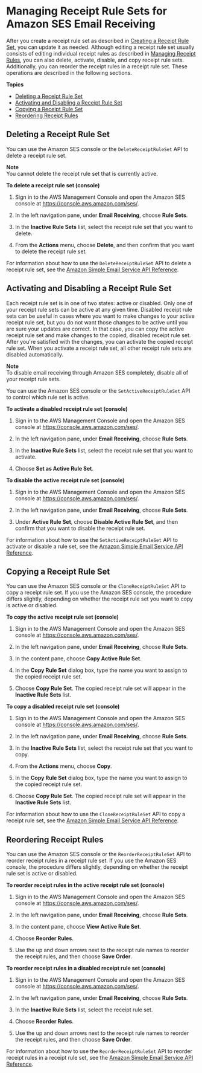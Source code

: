 # Managing Receipt Rule Sets for Amazon SES Email Receiving<a name="receiving-email-managing-receipt-rule-sets"></a>

After you create a receipt rule set as described in [Creating a Receipt Rule Set](receiving-email-receipt-rule-set.md), you can update it as needed\. Although editing a receipt rule set usually consists of editing individual receipt rules as described in [Managing Receipt Rules](receiving-email-managing-receipt-rules.md), you can also delete, activate, disable, and copy receipt rule sets\. Additionally, you can reorder the receipt rules in a receipt rule set\. These operations are described in the following sections\. 

**Topics**
+ [Deleting a Receipt Rule Set](#receiving-email-managing-receipt-rule-sets-delete)
+ [Activating and Disabling a Receipt Rule Set](#receiving-email-managing-receipt-rule-sets-enable-disable)
+ [Copying a Receipt Rule Set](#receiving-email-managing-receipt-rule-sets-copy)
+ [Reordering Receipt Rules](#receiving-email-managing-receipt-rule-sets-reorder)

## Deleting a Receipt Rule Set<a name="receiving-email-managing-receipt-rule-sets-delete"></a>

You can use the Amazon SES console or the `DeleteReceiptRuleSet` API to delete a receipt rule set\.

**Note**  
You cannot delete the receipt rule set that is currently active\.

**To delete a receipt rule set \(console\)**

1. Sign in to the AWS Management Console and open the Amazon SES console at [https://console\.aws\.amazon\.com/ses/](https://console.aws.amazon.com/ses/)\.

1. In the left navigation pane, under **Email Receiving**, choose **Rule Sets**\.

1. In the **Inactive Rule Sets** list, select the receipt rule set that you want to delete\.

1. From the **Actions** menu, choose **Delete**, and then confirm that you want to delete the receipt rule set\.

For information about how to use the `DeleteReceiptRuleSet` API to delete a receipt rule set, see the [Amazon Simple Email Service API Reference](http://docs.aws.amazon.com/ses/latest/APIReference/API_DeleteReceiptRuleSet.html)\.

## Activating and Disabling a Receipt Rule Set<a name="receiving-email-managing-receipt-rule-sets-enable-disable"></a>

Each receipt rule set is in one of two states: active or disabled\. Only one of your receipt rule sets can be active at any given time\. Disabled receipt rule sets can be useful in cases where you want to make changes to your active receipt rule set, but you do not want those changes to be active until you are sure your updates are correct\. In that case, you can copy the active receipt rule set and make changes to the copied, disabled receipt rule set\. After you're satisfied with the changes, you can activate the copied receipt rule set\. When you activate a receipt rule set, all other receipt rule sets are disabled automatically\.

**Note**  
To disable email receiving through Amazon SES completely, disable all of your receipt rule sets\.

You can use the Amazon SES console or the `SetActiveReceiptRuleSet` API to control which rule set is active\.

**To activate a disabled receipt rule set \(console\)**

1. Sign in to the AWS Management Console and open the Amazon SES console at [https://console\.aws\.amazon\.com/ses/](https://console.aws.amazon.com/ses/)\.

1. In the left navigation pane, under **Email Receiving**, choose **Rule Sets**\.

1. In the **Inactive Rule Sets** list, select the receipt rule set that you want to activate\.

1. Choose **Set as Active Rule Set**\.

**To disable the active receipt rule set \(console\)**

1. Sign in to the AWS Management Console and open the Amazon SES console at [https://console\.aws\.amazon\.com/ses/](https://console.aws.amazon.com/ses/)\.

1. In the left navigation pane, under **Email Receiving**, choose **Rule Sets**\.

1. Under **Active Rule Set**, choose **Disable Active Rule Set**, and then confirm that you want to disable the receipt rule set\.

For information about how to use the `SetActiveReceiptRuleSet` API to activate or disable a rule set, see the [Amazon Simple Email Service API Reference](http://docs.aws.amazon.com/ses/latest/APIReference/API_SetActiveReceiptRuleSet.html)\. 

## Copying a Receipt Rule Set<a name="receiving-email-managing-receipt-rule-sets-copy"></a>

You can use the Amazon SES console or the `CloneReceiptRuleSet` API to copy a receipt rule set\. If you use the Amazon SES console, the procedure differs slightly, depending on whether the receipt rule set you want to copy is active or disabled\.

**To copy the active receipt rule set \(console\)**

1. Sign in to the AWS Management Console and open the Amazon SES console at [https://console\.aws\.amazon\.com/ses/](https://console.aws.amazon.com/ses/)\.

1. In the left navigation pane, under **Email Receiving**, choose **Rule Sets**\.

1. In the content pane, choose **Copy Active Rule Set**\.

1. In the **Copy Rule Set** dialog box, type the name you want to assign to the copied receipt rule set\.

1. Choose **Copy Rule Set**\. The copied receipt rule set will appear in the **Inactive Rule Sets** list\.

**To copy a disabled receipt rule set \(console\)**

1. Sign in to the AWS Management Console and open the Amazon SES console at [https://console\.aws\.amazon\.com/ses/](https://console.aws.amazon.com/ses/)\.

1. In the left navigation pane, under **Email Receiving**, choose **Rule Sets**\.

1. In the **Inactive Rule Sets** list, select the receipt rule set that you want to copy\.

1. From the **Actions** menu, choose **Copy**\.

1. In the **Copy Rule Set** dialog box, type the name you want to assign to the copied receipt rule set\.

1. Choose **Copy Rule Set**\. The copied receipt rule set will appear in the **Inactive Rule Sets** list\.

For information about how to use the `CloneReceiptRuleSet` API to copy a receipt rule set, see the [Amazon Simple Email Service API Reference](http://docs.aws.amazon.com/ses/latest/APIReference/API_CloneReceiptRuleSet.html)\.

## Reordering Receipt Rules<a name="receiving-email-managing-receipt-rule-sets-reorder"></a>

You can use the Amazon SES console or the `ReorderReceiptRuleSet` API to reorder receipt rules in a receipt rule set\. If you use the Amazon SES console, the procedure differs slightly, depending on whether the receipt rule set is active or disabled\.

**To reorder receipt rules in the active receipt rule set \(console\)**

1. Sign in to the AWS Management Console and open the Amazon SES console at [https://console\.aws\.amazon\.com/ses/](https://console.aws.amazon.com/ses/)\.

1. In the left navigation pane, under **Email Receiving**, choose **Rule Sets**\.

1. In the content pane, choose **View Active Rule Set**\.

1. Choose **Reorder Rules**\.

1. Use the up and down arrows next to the receipt rule names to reorder the receipt rules, and then choose **Save Order**\.

**To reorder receipt rules in a disabled receipt rule set \(console\)**

1. Sign in to the AWS Management Console and open the Amazon SES console at [https://console\.aws\.amazon\.com/ses/](https://console.aws.amazon.com/ses/)\.

1. In the left navigation pane, under **Email Receiving**, choose **Rule Sets**\.

1. In the **Inactive Rule Sets** list, select the receipt rule set\.

1. Choose **Reorder Rules**\.

1. Use the up and down arrows next to the receipt rule names to reorder the receipt rules, and then choose **Save Order**\.

For information about how to use the `ReorderReceiptRuleSet` API to reorder receipt rules in a receipt rule set, see the [Amazon Simple Email Service API Reference](http://docs.aws.amazon.com/ses/latest/APIReference/API_ReorderReceiptRuleSet.html)\.